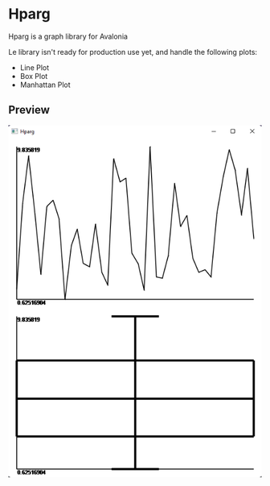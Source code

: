 # Hparg

Hparg is a graph library for Avalonia

Le library isn't ready for production use yet, and handle the following plots:
- Line Plot
- Box Plot
- Manhattan Plot

## Preview

![Preview](Preview.png)
